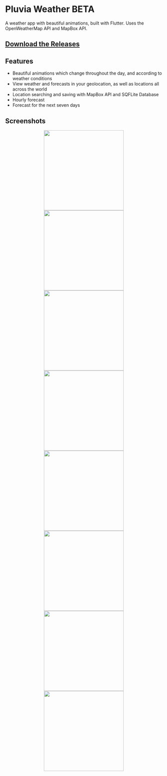 # Pluvia Weather BETA
A weather app with beautiful animations, built with Flutter. Uses the OpenWeatherMap API and MapBox API.

## [Download the Releases](https://github.com/SpicyChair/pluvia_weather_flutter/releases)

## Features
* Beautiful animations which change throughout the day, and according to weather conditions
* View weather and forecasts in your geolocation, as well as locations all across the world
* Location searching and saving with MapBox API and SQFLite Database
* Hourly forecast
* Forecast for the next seven days

## Screenshots

<p align="center">
  <img src="https://github.com/SpicyChair/pluvia_weather_flutter/blob/master/screenshots/Picture1.jpg" width="256">
  <img src="https://github.com/SpicyChair/pluvia_weather_flutter/blob/master/screenshots/Picture2.jpg" width="256">
  <img src="https://github.com/SpicyChair/pluvia_weather_flutter/blob/master/screenshots/Picture3.jpg" width="256">
  <img src="https://github.com/SpicyChair/pluvia_weather_flutter/blob/master/screenshots/Picture4.jpg" width="256">
  <img src="https://github.com/SpicyChair/pluvia_weather_flutter/blob/master/screenshots/Picture5.jpg" width="256">
  <img src="https://github.com/SpicyChair/pluvia_weather_flutter/blob/master/screenshots/Picture6.jpg" width="256">
  <img src="https://github.com/SpicyChair/pluvia_weather_flutter/blob/master/screenshots/Picture7.jpg" width="256">
  <img src="https://github.com/SpicyChair/pluvia_weather_flutter/blob/master/screenshots/Picture8.jpg" width="256">
</p>
